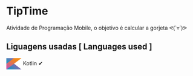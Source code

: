 # TipTime 
<p>Atividade de Programação Mobile, o objetivo é calcular a gorjeta ᕙ(`▿´)ᕗ</p>

## Liguagens usadas [ Languages used ]

<p><img align="center" alt="Carlos-KOTLIN" height="30" width="40" src="https://raw.githubusercontent.com/devicons/devicon/master/icons/kotlin/kotlin-original.svg">           Kotlin <!--❤️--> ✔</p>
<!-- 
<div align="center">
  <img src="" width="400"/>
</div>
 -->
